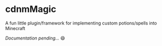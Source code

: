 # cdnmMagic
A fun little plugin/framework for implementing custom potions/spells into Minecraft

_Documentation pending..._ :smile:
